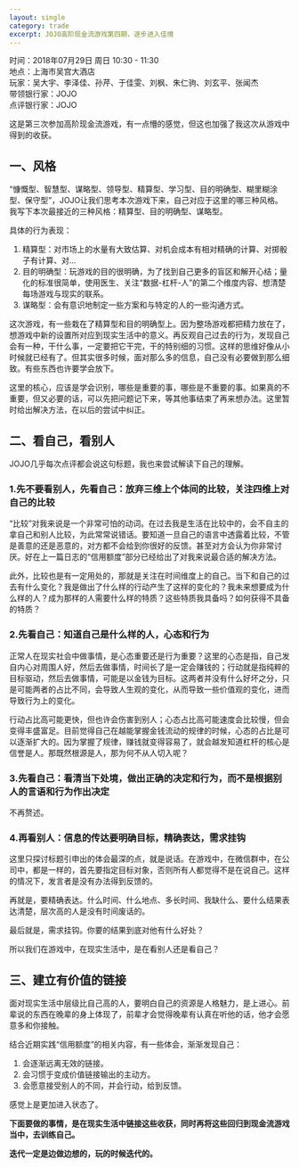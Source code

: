 ```yaml
---
layout: single
category: trade
excerpt: JOJO高阶现金流游戏第四期，逐步进入佳境
---  
```

时间：2018年07月29日 周日 10:30 - 11:30  
地点：上海市吴宫大酒店  
玩家：吴大宇、李泽佳、孙芹、于佳雯、刘枫、朱仁驹、刘玄平、张闻杰   
带领银行家：JOJO  
点评银行家：JOJO  

这是第三次参加高阶现金流游戏，有一点懵的感觉，但这也加强了我这次从游戏中得到的收获。 

## 一、风格 

“慷慨型、智慧型、谋略型、领导型、精算型、学习型、目的明确型、糊里糊涂型、保守型”，JOJO让我们思考本次游戏下来，自己对应于这里的哪三种风格。我写下本次最接近的三种风格：精算型、目的明确型、谋略型。 

具体的行为表现： 

1. 精算型：对市场上的水量有大致估算、对机会成本有相对精确的计算、对掷骰子有计算、对... 
2. 目的明确型：玩游戏的目的很明确，为了找到自己更多的盲区和解开心结；量化的标准很简单，使用医生、关注“数据-杠杆-人”的第二个维度内容、想清楚每场游戏与现实的联系。 
3. 谋略型：会有意识地制定一些方案和与特定的人的一些沟通方式。 

这次游戏，有一些栽在了精算型和目的明确型上。因为整场游戏都把精力放在了，想游戏中新的设置所对应到现实生活中的意义。再反观自己过去的行为，发现自己会有一种，干什么事，一定要把它干完，干的特别细的习惯。这样的思维好像从小时候就已经有了。但其实很多时候，面对那么多的信息，自己没有必要做到那么细致。有些东西也许要学会放下。 

这里的核心，应该是学会识别，哪些是重要的事，哪些是不重要的事。如果真的不重要，但又必要的话，可以先把问题记下来，等其他事结束了再来想办法。这里暂时给出解决方法，在以后的尝试中纠正。 

## 二、看自己，看别人 

JOJO几乎每次点评都会说这句标题，我也来尝试解读下自己的理解。 

### 1.先不要看别人，先看自己：放弃三维上个体间的比较，关注四维上对自己的比较 

“比较”对我来说是一个非常可怕的动词。在过去我是生活在比较中的，会不自主的拿自己和别人比较，为此常常说错话。要知道一旦自己的语言中透露着比较，不管是善意的还是恶意的，对方都不会给到你很好的反馈。甚至对方会认为你非常讨厌。好在上一篇日志的“信用额度”部分已经给出了对我来说最合适的解决方法。 

此外，比较也是有一定用处的，那就是关注在时间维度上的自己。当下和自己的过去有什么变化？我是做出了什么样的行动产生了这样的变化的？我未来想要成为什么样的人？成为那样的人需要什么样的特质？这些特质我具备吗？如何获得不具备的特质？ 

### 2.先看自己：知道自己是什么样的人，心态和行为 

正常人在现实社会中做事情，是心态重要还是行为重要？这里的心态是指，自己发自内心对周围人好，然后去做事情，时间长了是一定会赚钱的；行动就是指纯粹的目标驱动，然后去做事情，可能是以金钱为目标。这两者并没有什么好坏之分，只是可能两者的占比不同，会导致人生观的变化，从而导致一些价值观的变化，进而导致行为上的变化。 

行动占比高可能更快，但也许会伤害到别人；心态占比高可能速度会比较慢，但会变得丰盛富足。目前觉得自己在越能掌握金钱流动的规律的时候，心态的占比是可以逐渐扩大的。因为掌握了规律，赚钱就变得容易了，就会越发知道杠杆的核心是信誉是人。那既然根源是人，那为何不从人切入呢？ 

### 3.先看自己：看清当下处境，做出正确的决定和行为，而不是根据别人的言语和行为作出决定 

不再赘述。 

### 4.再看别人：信息的传达要明确目标，精确表达，需求挂钩 

这里只探讨标题引申出的体会最深的点，就是说话。在游戏中，在微信群中，在公司中，都是一样的，首先要指定目标对象，否则所有人都觉得不是在说自己。这样的情况下，发言者是没有办法得到反馈的。 

再就是，要精确表达。什么时间、什么地点、多长时间、我缺什么、要什么结果表达清楚，层次高的人是没有时间废话的。 

最后就是，需求挂钩。你要的结果到底对他有什么好处？ 

所以我们在游戏中，在现实生活中，是在看别人还是看自己？ 

## 三、建立有价值的链接 

面对现实生活中层级比自己高的人，要明白自己的资源是人格魅力，是上进心。前辈说的东西在晚辈的身上体现了，前辈才会觉得晚辈有认真在听他的话，他才会愿意多和你接触。 

结合近期实践“信用额度”的相关内容，有一些体会，渐渐发现自己： 

1. 会逐渐远离无效的链接。 
2. 会习惯于变成价值链接输出的主动方。 
3. 会愿意接受别人的不同，并会行动，给到反馈。 

感觉上是更加进入状态了。 



 **下面要做的事情，是在现实生活中链接这些收获，同时再将这些回归到现金流游戏当中，去训练自己。** 

 **迭代一定是边做边想的，玩的时候迭代的。** 